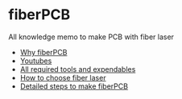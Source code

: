 # fiberPCB
All knowledge memo to make PCB with fiber laser

* [Why fiberPCB]()
* [Youtubes](https://www.youtube.com/playlist?list=PLIcr1mnww28Doh5sBvfblVOn0Wxk1qtYr)
* [All required tools and expendables]()
* [How to choose fiber laser]()
* [Detailed steps to make fiberPCB]()



